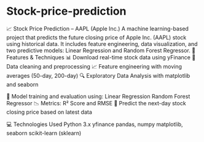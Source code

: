# Stock-price-prediction
📈 Stock Price Prediction – AAPL (Apple Inc.)
A machine learning-based project that predicts the future closing price of Apple Inc. (AAPL) stock using historical data. It includes feature engineering, data visualization, and two predictive models: Linear Regression and Random Forest Regressor.
🧠 Features & Techniques
📊 Download real-time stock data using yFinance
🧹 Data cleaning and preprocessing
📈 Feature engineering with moving averages (50-day, 200-day)
🔍 Exploratory Data Analysis with matplotlib and seaborn

🧪 Model training and evaluation using:
Linear Regression
Random Forest Regressor
📉 Metrics: R² Score and RMSE
🔮 Predict the next-day stock closing price based on latest data

💻 Technologies Used
Python 3.x
yfinance
pandas, numpy
matplotlib, seaborn
scikit-learn (sklearn)

